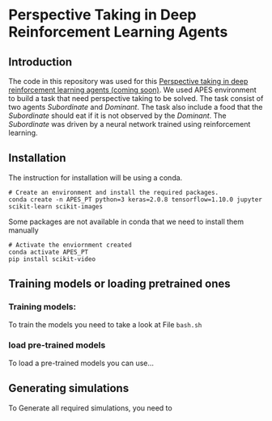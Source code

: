 # Perspective Taking in Deep Reinforcement Learning Agents
## Introduction
The code in this repository was used for this [Perspective taking in deep reinforcement learning agents (coming soon)](https://arxiv.org/). We used APES environment to build a task that need perspective taking to be solved. The task consist of two agents *Subordinate* and *Dominant*. The task also include a food that the *Subordinate* should eat if it is not observed by the *Dominant*. The *Subordinate* was driven by a neural network trained using reinforcement learning.
## Installation
The instruction for installation will be using a conda.
```
# Create an environment and install the required packages.
conda create -n APES_PT python=3 keras=2.0.8 tensorflow=1.10.0 jupyter scikit-learn scikit-images
```
Some packages are not available in conda that we need to install them manually
```
# Activate the enviornment created
conda activate APES_PT
pip install scikit-video
```
## Training models or loading pretrained ones
### Training models: 
To train the models you need to take a look at File ```bash.sh```
### load pre-trained models
To load a pre-trained models you can use...
## Generating simulations
To Generate all required simulations, you need to 
